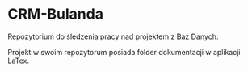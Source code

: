 # CRM-Bulanda
Repozytorium do śledzenia pracy nad projektem z Baz Danych. 

Projekt w swoim repozytorum posiada folder dokumentacji w aplikacji LaTex.
